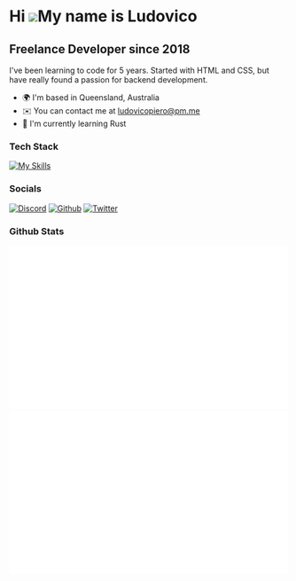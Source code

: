 Hi ![](https://user-images.githubusercontent.com/18350557/176309783-0785949b-9127-417c-8b55-ab5a4333674e.gif)My name is Ludovico
================================================================================================================================

Freelance Developer since 2018
------------------------------

I've been learning to code for 5 years. Started with HTML and CSS, but have really found a passion for backend development.

*   🌍  I'm based in Queensland, Australia
*   ✉️  You can contact me at [ludovicopiero@pm.me](mailto:ludovicopiero@pm.me)
*   🧠  I'm currently learning Rust

### Tech Stack

[![My Skills](https://skillicons.dev/icons?i=cpp,go,rust,js,python,typescript,html,css,react,astro,tailwind,sass,nodejs,neovim,vscode,azure,gcp,heroku,cloudflare,linux&perline=7&theme=dark)](https://skillicons.dev)                    

### Socials

[![Discord](https://skillicons.dev/icons?i=discord&theme=dark)](https://discord.com/users/298043281814585345) 
[![Github](https://skillicons.dev/icons?i=github&theme=dark)](https://github.com/ludovicosforza) 
[![Twitter](https://skillicons.dev/icons?i=twitter&theme=dark)](https://twitter.com/ludovico1337) 


### Github Stats

![](https://raw.githubusercontent.com/lewdovico/github-stats/master/generated/overview.svg#gh-dark-mode-only)
![](https://raw.githubusercontent.com/lewdovico/github-stats/master/generated/languages.svg#gh-dark-mode-only)
